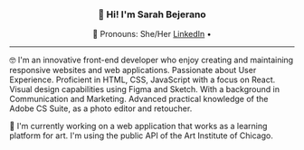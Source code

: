 
<h3 align="center">👋 Hi! I'm Sarah Bejerano</h3>
<p align="center">
👻 Pronouns: She/Her
  <a href="https://www.linkedin.com/in/sarah-bejerano-8915781a5/">LinkedIn</a> •
</p>

---
🤓 I'm an innovative front-end developer who enjoy creating and maintaining responsive websites and web applications. Passionate about User Experience. Proficient in HTML, CSS, JavaScript with a focus on React. Visual design capabilities using Figma and Sketch. With a background in Communication and Marketing. Advanced practical knowledge of the Adobe CS Suite, as a photo editor and retoucher.

🔭 I'm currently working on a web application that works as a learning platform for art. I'm using the public API of the Art Institute of Chicago.


<!-- - 🔭 I’m currently working on ...
- 🌱 I’m currently learning ...
- 👯 I’m looking to collaborate on ...
- 🤔 I’m looking for help with ...
- 💬 Ask me about ...
- 📫 How to reach me: ...

- ⚡ Fun fact: ... -->

